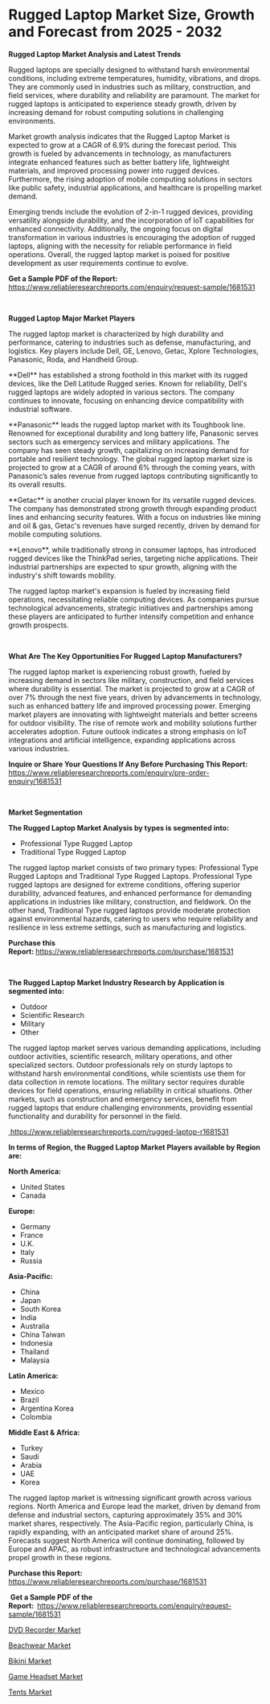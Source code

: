 <p><h1>Rugged Laptop Market Size, Growth and Forecast from 2025 - 2032</h1></p><p><strong>Rugged Laptop Market Analysis and Latest Trends</strong></p>
<p><p>Rugged laptops are specially designed to withstand harsh environmental conditions, including extreme temperatures, humidity, vibrations, and drops. They are commonly used in industries such as military, construction, and field services, where durability and reliability are paramount. The market for rugged laptops is anticipated to experience steady growth, driven by increasing demand for robust computing solutions in challenging environments.</p><p>Market growth analysis indicates that the Rugged Laptop Market is expected to grow at a CAGR of 6.9% during the forecast period. This growth is fueled by advancements in technology, as manufacturers integrate enhanced features such as better battery life, lightweight materials, and improved processing power into rugged devices. Furthermore, the rising adoption of mobile computing solutions in sectors like public safety, industrial applications, and healthcare is propelling market demand.</p><p>Emerging trends include the evolution of 2-in-1 rugged devices, providing versatility alongside durability, and the incorporation of IoT capabilities for enhanced connectivity. Additionally, the ongoing focus on digital transformation in various industries is encouraging the adoption of rugged laptops, aligning with the necessity for reliable performance in field operations. Overall, the rugged laptop market is poised for positive development as user requirements continue to evolve.</p></p>
<p><strong>Get a Sample PDF of the Report:&nbsp;</strong> <a href="https://www.reliableresearchreports.com/enquiry/request-sample/1681531?utm_campaign=34&utm_medium=2&utm_source=Github&utm_content=ia&utm_term=07022025&utm_id=rugged-laptop">https://www.reliableresearchreports.com/enquiry/request-sample/1681531</a></p>
<p>&nbsp;</p>
<p><strong>Rugged Laptop Major Market Players</strong></p>
<p><p>The rugged laptop market is characterized by high durability and performance, catering to industries such as defense, manufacturing, and logistics. Key players include Dell, GE, Lenovo, Getac, Xplore Technologies, Panasonic, Roda, and Handheld Group.</p><p>**Dell** has established a strong foothold in this market with its rugged devices, like the Dell Latitude Rugged series. Known for reliability, Dell's rugged laptops are widely adopted in various sectors. The company continues to innovate, focusing on enhancing device compatibility with industrial software.</p><p>**Panasonic** leads the rugged laptop market with its Toughbook line. Renowned for exceptional durability and long battery life, Panasonic serves sectors such as emergency services and military applications. The company has seen steady growth, capitalizing on increasing demand for portable and resilient technology. The global rugged laptop market size is projected to grow at a CAGR of around 6% through the coming years, with Panasonic’s sales revenue from rugged laptops contributing significantly to its overall results.</p><p>**Getac** is another crucial player known for its versatile rugged devices. The company has demonstrated strong growth through expanding product lines and enhancing security features. With a focus on industries like mining and oil & gas, Getac's revenues have surged recently, driven by demand for mobile computing solutions.</p><p>**Lenovo**, while traditionally strong in consumer laptops, has introduced rugged devices like the ThinkPad series, targeting niche applications. Their industrial partnerships are expected to spur growth, aligning with the industry's shift towards mobility.</p><p>The rugged laptop market's expansion is fueled by increasing field operations, necessitating reliable computing devices. As companies pursue technological advancements, strategic initiatives and partnerships among these players are anticipated to further intensify competition and enhance growth prospects.</p></p>
<p>&nbsp;</p>
<p><strong>What Are The Key Opportunities For Rugged Laptop Manufacturers?</strong></p>
<p><p>The rugged laptop market is experiencing robust growth, fueled by increasing demand in sectors like military, construction, and field services where durability is essential. The market is projected to grow at a CAGR of over 7% through the next five years, driven by advancements in technology, such as enhanced battery life and improved processing power. Emerging market players are innovating with lightweight materials and better screens for outdoor visibility. The rise of remote work and mobility solutions further accelerates adoption. Future outlook indicates a strong emphasis on IoT integrations and artificial intelligence, expanding applications across various industries.</p></p>
<p><strong>Inquire or Share Your Questions If Any Before Purchasing This Report:</strong> <a href="https://www.reliableresearchreports.com/enquiry/pre-order-enquiry/1681531?utm_campaign=34&utm_medium=2&utm_source=Github&utm_content=ia&utm_term=07022025&utm_id=rugged-laptop">https://www.reliableresearchreports.com/enquiry/pre-order-enquiry/1681531</a></p>
<p>&nbsp;</p>
<p><strong>Market Segmentation</strong></p>
<p><strong>The Rugged Laptop Market Analysis by types is segmented into:</strong></p>
<p><ul><li>Professional Type Rugged Laptop</li><li>Traditional Type Rugged Laptop</li></ul></p>
<p><p>The rugged laptop market consists of two primary types: Professional Type Rugged Laptops and Traditional Type Rugged Laptops. Professional Type rugged laptops are designed for extreme conditions, offering superior durability, advanced features, and enhanced performance for demanding applications in industries like military, construction, and fieldwork. On the other hand, Traditional Type rugged laptops provide moderate protection against environmental hazards, catering to users who require reliability and resilience in less extreme settings, such as manufacturing and logistics.</p></p>
<p><strong>Purchase this Report:&nbsp;</strong><a href="https://www.reliableresearchreports.com/purchase/1681531?utm_campaign=34&utm_medium=2&utm_source=Github&utm_content=ia&utm_term=07022025&utm_id=rugged-laptop">https://www.reliableresearchreports.com/purchase/1681531</a></p>
<p>&nbsp;</p>
<p><strong>The Rugged Laptop Market Industry Research by Application is segmented into:</strong></p>
<p><ul><li>Outdoor</li><li>Scientific Research</li><li>Military</li><li>Other</li></ul></p>
<p><p>The rugged laptop market serves various demanding applications, including outdoor activities, scientific research, military operations, and other specialized sectors. Outdoor professionals rely on sturdy laptops to withstand harsh environmental conditions, while scientists use them for data collection in remote locations. The military sector requires durable devices for field operations, ensuring reliability in critical situations. Other markets, such as construction and emergency services, benefit from rugged laptops that endure challenging environments, providing essential functionality and durability for personnel in the field.</p></p>
<p><a href="https://www.reliableresearchreports.com/rugged-laptop-r1681531?utm_campaign=34&utm_medium=2&utm_source=Github&utm_content=ia&utm_term=07022025&utm_id=rugged-laptop">&nbsp;https://www.reliableresearchreports.com/rugged-laptop-r1681531</a></p>
<p><strong>In terms of Region, the Rugged Laptop Market Players available by Region are:</strong></p>
<p>
    <p> <strong> North America: </strong>
        <ul>
            <li>United States</li>
            <li>Canada</li>
        </ul>
        </p> 
    <p> <strong> Europe: </strong>
        <ul>
            <li>Germany</li>
            <li>France</li>
            <li>U.K.</li>
            <li>Italy</li>
            <li>Russia</li>
        </ul>
        </p> 
    <p> <strong> Asia-Pacific: </strong>
        <ul>
            <li>China</li>
            <li>Japan</li>
            <li>South Korea</li>
            <li>India</li>
            <li>Australia</li>
            <li>China Taiwan</li>
            <li>Indonesia</li>
            <li>Thailand</li>
            <li>Malaysia</li>
        </ul>
        </p> 
    <p> <strong> Latin America: </strong>
        <ul>
            <li>Mexico</li>
            <li>Brazil</li>
            <li>Argentina Korea</li>
            <li>Colombia</li>
        </ul>
        </p> 
    <p> <strong> Middle East & Africa: </strong>
        <ul>
            <li>Turkey</li>
            <li>Saudi</li>
            <li>Arabia</li>
            <li>UAE</li>
            <li>Korea</li>
        </ul>
    </p>
    </p>
<p><p>The rugged laptop market is witnessing significant growth across various regions. North America and Europe lead the market, driven by demand from defense and industrial sectors, capturing approximately 35% and 30% market shares, respectively. The Asia-Pacific region, particularly China, is rapidly expanding, with an anticipated market share of around 25%. Forecasts suggest North America will continue dominating, followed by Europe and APAC, as robust infrastructure and technological advancements propel growth in these regions.</p></p>
<p><strong>Purchase this Report: </strong><a href="https://www.reliableresearchreports.com/purchase/1681531?utm_campaign=34&utm_medium=2&utm_source=Github&utm_content=ia&utm_term=07022025&utm_id=rugged-laptop">https://www.reliableresearchreports.com/purchase/1681531</a></p>
<p>&nbsp;<strong>Get a Sample PDF of the Report:&nbsp;&nbsp;</strong><a href="https://www.reliableresearchreports.com/enquiry/request-sample/1681531?utm_campaign=34&utm_medium=2&utm_source=Github&utm_content=ia&utm_term=07022025&utm_id=rugged-laptop">https://www.reliableresearchreports.com/enquiry/request-sample/1681531</a></p>
<p><strong></strong></p>
<p><p><a href="https://github.com/alasmyayock/Market-Research-Report-List-1/blob/main/dvd-recorder-market.md?utm_campaign=34&utm_medium=2&utm_source=Github&utm_content=ia&utm_term=07022025&utm_id=rugged-laptop">DVD Recorder Market</a></p><p><a href="https://github.com/phumlaaijem/Market-Research-Report-List-1/blob/main/beachwear-market.md?utm_campaign=34&utm_medium=2&utm_source=Github&utm_content=ia&utm_term=07022025&utm_id=rugged-laptop">Beachwear Market</a></p><p><a href="https://github.com/memorirummy/Market-Research-Report-List-1/blob/main/bikini-market.md?utm_campaign=34&utm_medium=2&utm_source=Github&utm_content=ia&utm_term=07022025&utm_id=rugged-laptop">Bikini Market</a></p><p><a href="https://github.com/eusoffyhanty/Market-Research-Report-List-1/blob/main/game-headset-market.md?utm_campaign=34&utm_medium=2&utm_source=Github&utm_content=ia&utm_term=07022025&utm_id=rugged-laptop">Game Headset Market</a></p><p><a href="https://github.com/xanaanenkaly/Market-Research-Report-List-1/blob/main/tents-market.md?utm_campaign=34&utm_medium=2&utm_source=Github&utm_content=ia&utm_term=07022025&utm_id=rugged-laptop">Tents Market</a></p></p>